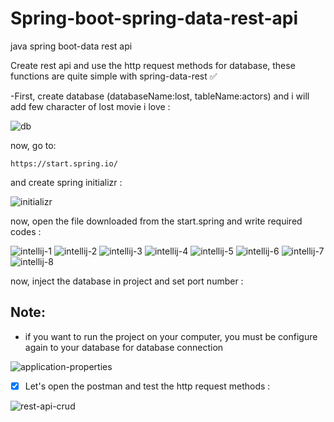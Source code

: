 # Spring-boot-spring-data-rest-api
java spring boot-data rest api 

Create rest api and use the http request methods for database, these functions are quite simple with spring-data-rest :white_check_mark:

-First, create database (databaseName:lost, tableName:actors) and i will add few character of lost movie i love :

![db](https://user-images.githubusercontent.com/56650527/97080132-e9e7e800-1601-11eb-99ce-dd3af88fbafd.png)

now, go to:
```
https://start.spring.io/ 
```
and create spring initializr :

![initializr](https://user-images.githubusercontent.com/56650527/97080142-fc622180-1601-11eb-9977-ee90284a57ca.png)

now, open the file downloaded from the start.spring and write required codes :

![intellij-1](https://user-images.githubusercontent.com/56650527/97080168-20bdfe00-1602-11eb-9235-46ef8d99ed72.png)
![intellij-2](https://user-images.githubusercontent.com/56650527/97080181-3c290900-1602-11eb-9c25-1ee3c0464d24.png)
![intellij-3](https://user-images.githubusercontent.com/56650527/97080204-65499980-1602-11eb-87aa-209f172762eb.png)
![intellij-4](https://user-images.githubusercontent.com/56650527/97080216-6ed30180-1602-11eb-97e0-f69fb9c98a5a.png)
![intellij-5](https://user-images.githubusercontent.com/56650527/97080219-71355b80-1602-11eb-806d-0c96173593e5.png)
![intellij-6](https://user-images.githubusercontent.com/56650527/97080221-74304c00-1602-11eb-8d9d-c4ec4b88a84e.png)
![intellij-7](https://user-images.githubusercontent.com/56650527/97080224-78f50000-1602-11eb-9b2c-f97d2baae53f.png)
![intellij-8](https://user-images.githubusercontent.com/56650527/97080227-80b4a480-1602-11eb-8832-f5066c6e4f8f.png)

now, inject the database in project and set port number : 
## Note:
* if you want to run the project on your computer, you must be configure again to your database for database connection

![application-properties](https://user-images.githubusercontent.com/56650527/97092996-39093980-1651-11eb-8712-e89f7fe9860c.png)

- [x] Let's open the postman and test the http request methods :

![rest-api-crud](https://user-images.githubusercontent.com/56650527/97080257-ae015280-1602-11eb-9da2-026caeaee7b7.gif)
